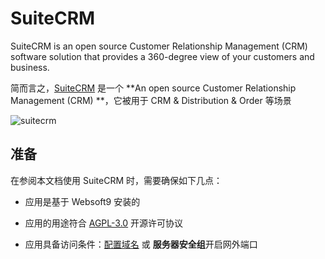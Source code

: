 # SuiteCRM

SuiteCRM is an open source Customer Relationship Management (CRM) software solution that provides a 360-degree view of your customers and business.

简而言之，[SuiteCRM](https://suitecrm.com/) 是一个 **An open source Customer Relationship Management (CRM) **，它被用于 CRM & Distribution & Order  等场景


![suitecrm](http://libs.websoft9.com/Websoft9/DocsPicture/zh/suitecrm/suitecrm-backend-websoft9.png)


## 准备

在参阅本文档使用 SuiteCRM 时，需要确保如下几点：

- 应用是基于 Websoft9 安装的

- 应用的用途符合 [AGPL-3.0](https://opensource.org/licenses/AGPL-3.0) 开源许可协议

- 应用具备访问条件：[配置域名](./guide/appsetdomain) 或 **服务器安全组**开启网外端口
